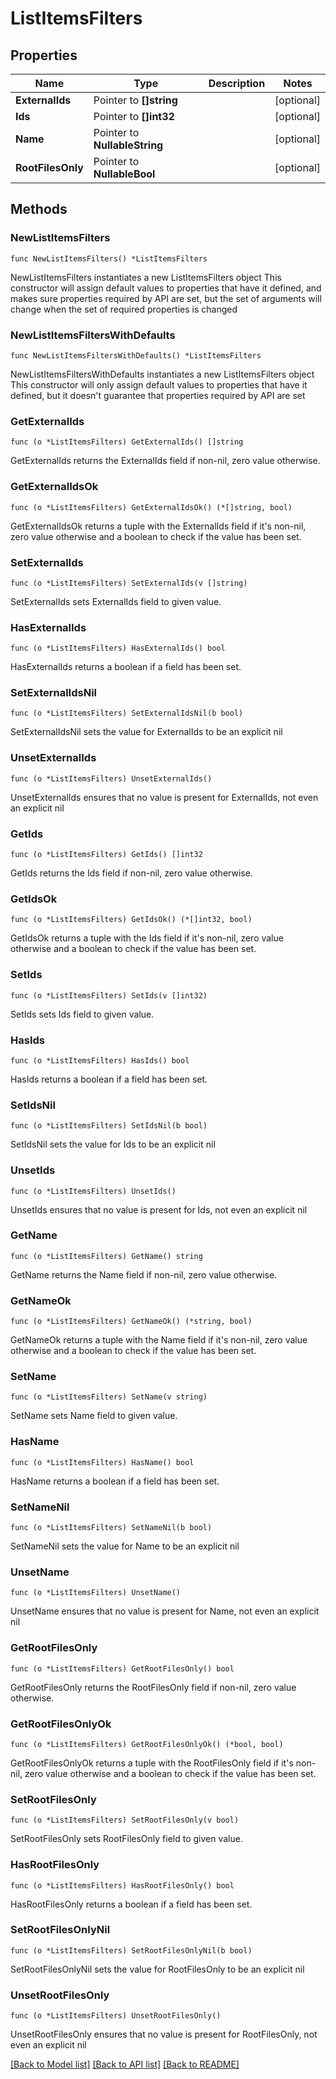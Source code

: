 # ListItemsFilters

## Properties

Name | Type | Description | Notes
------------ | ------------- | ------------- | -------------
**ExternalIds** | Pointer to **[]string** |  | [optional] 
**Ids** | Pointer to **[]int32** |  | [optional] 
**Name** | Pointer to **NullableString** |  | [optional] 
**RootFilesOnly** | Pointer to **NullableBool** |  | [optional] 

## Methods

### NewListItemsFilters

`func NewListItemsFilters() *ListItemsFilters`

NewListItemsFilters instantiates a new ListItemsFilters object
This constructor will assign default values to properties that have it defined,
and makes sure properties required by API are set, but the set of arguments
will change when the set of required properties is changed

### NewListItemsFiltersWithDefaults

`func NewListItemsFiltersWithDefaults() *ListItemsFilters`

NewListItemsFiltersWithDefaults instantiates a new ListItemsFilters object
This constructor will only assign default values to properties that have it defined,
but it doesn't guarantee that properties required by API are set

### GetExternalIds

`func (o *ListItemsFilters) GetExternalIds() []string`

GetExternalIds returns the ExternalIds field if non-nil, zero value otherwise.

### GetExternalIdsOk

`func (o *ListItemsFilters) GetExternalIdsOk() (*[]string, bool)`

GetExternalIdsOk returns a tuple with the ExternalIds field if it's non-nil, zero value otherwise
and a boolean to check if the value has been set.

### SetExternalIds

`func (o *ListItemsFilters) SetExternalIds(v []string)`

SetExternalIds sets ExternalIds field to given value.

### HasExternalIds

`func (o *ListItemsFilters) HasExternalIds() bool`

HasExternalIds returns a boolean if a field has been set.

### SetExternalIdsNil

`func (o *ListItemsFilters) SetExternalIdsNil(b bool)`

 SetExternalIdsNil sets the value for ExternalIds to be an explicit nil

### UnsetExternalIds
`func (o *ListItemsFilters) UnsetExternalIds()`

UnsetExternalIds ensures that no value is present for ExternalIds, not even an explicit nil
### GetIds

`func (o *ListItemsFilters) GetIds() []int32`

GetIds returns the Ids field if non-nil, zero value otherwise.

### GetIdsOk

`func (o *ListItemsFilters) GetIdsOk() (*[]int32, bool)`

GetIdsOk returns a tuple with the Ids field if it's non-nil, zero value otherwise
and a boolean to check if the value has been set.

### SetIds

`func (o *ListItemsFilters) SetIds(v []int32)`

SetIds sets Ids field to given value.

### HasIds

`func (o *ListItemsFilters) HasIds() bool`

HasIds returns a boolean if a field has been set.

### SetIdsNil

`func (o *ListItemsFilters) SetIdsNil(b bool)`

 SetIdsNil sets the value for Ids to be an explicit nil

### UnsetIds
`func (o *ListItemsFilters) UnsetIds()`

UnsetIds ensures that no value is present for Ids, not even an explicit nil
### GetName

`func (o *ListItemsFilters) GetName() string`

GetName returns the Name field if non-nil, zero value otherwise.

### GetNameOk

`func (o *ListItemsFilters) GetNameOk() (*string, bool)`

GetNameOk returns a tuple with the Name field if it's non-nil, zero value otherwise
and a boolean to check if the value has been set.

### SetName

`func (o *ListItemsFilters) SetName(v string)`

SetName sets Name field to given value.

### HasName

`func (o *ListItemsFilters) HasName() bool`

HasName returns a boolean if a field has been set.

### SetNameNil

`func (o *ListItemsFilters) SetNameNil(b bool)`

 SetNameNil sets the value for Name to be an explicit nil

### UnsetName
`func (o *ListItemsFilters) UnsetName()`

UnsetName ensures that no value is present for Name, not even an explicit nil
### GetRootFilesOnly

`func (o *ListItemsFilters) GetRootFilesOnly() bool`

GetRootFilesOnly returns the RootFilesOnly field if non-nil, zero value otherwise.

### GetRootFilesOnlyOk

`func (o *ListItemsFilters) GetRootFilesOnlyOk() (*bool, bool)`

GetRootFilesOnlyOk returns a tuple with the RootFilesOnly field if it's non-nil, zero value otherwise
and a boolean to check if the value has been set.

### SetRootFilesOnly

`func (o *ListItemsFilters) SetRootFilesOnly(v bool)`

SetRootFilesOnly sets RootFilesOnly field to given value.

### HasRootFilesOnly

`func (o *ListItemsFilters) HasRootFilesOnly() bool`

HasRootFilesOnly returns a boolean if a field has been set.

### SetRootFilesOnlyNil

`func (o *ListItemsFilters) SetRootFilesOnlyNil(b bool)`

 SetRootFilesOnlyNil sets the value for RootFilesOnly to be an explicit nil

### UnsetRootFilesOnly
`func (o *ListItemsFilters) UnsetRootFilesOnly()`

UnsetRootFilesOnly ensures that no value is present for RootFilesOnly, not even an explicit nil

[[Back to Model list]](../README.md#documentation-for-models) [[Back to API list]](../README.md#documentation-for-api-endpoints) [[Back to README]](../README.md)


